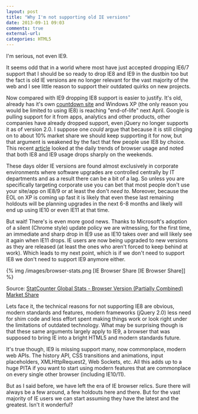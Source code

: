 ```yaml
---
layout: post
title: "Why I'm not supporting old IE versions"
date: 2013-09-11 09:03
comments: true
external-url: 
categories: HTML5
---
```


I'm serious, not even IE9.

It seems odd that in a world where most have just accepted dropping IE6/7
support that I should be so ready to drop IE8 and IE9 in the dustbin too but
the fact is old IE versions are no longer relevant for the vast majority of the
web and I see little reason to support their outdated quirks on new projects.

<!-- more -->

Now compared with IE9 dropping IE8 support is easier to justify. It's old,
already has it's own [countdown site][countdown] and Windows XP (the only
reason you would be limited to using IE8) is reaching "end-of-life" next April.
Google is pulling support for it from apps, analytics and other products, other
companies have already dropped support, even jQuery no longer supports it as of
version 2.0. I suppose one *could* argue that because it is still clinging on to
about 10% market share we should keep supporting it for now, but that argument is
weakened by the fact that few people use IE8 by choice. This recent [article][1]
looked at the daily trends of browser usage and noted that both IE8 and IE9
usage drops sharply on the weekends.

These days older IE versions are found almost exclusively in corporate
environments where software upgrades are controlled centrally by IT departments
and as a result there can be a bit of a lag. So unless you are specifically
targeting corporate use you can bet that most people don't use your site/app on
IE8/9 or at least the don't *need to*. Moreover, because the EOL on XP is
coming up fast it is likely that even these last remaining holdouts will be
planning upgrades in the next 6-8 months and likely will end up using IE10 or
even IE11 at that time.

But wait! There's is even more good news. Thanks to Microsoft's adoption of a
silent (Chrome style) update policy we are witnessing, for the first time, an
immediate and sharp drop in IE9 use as IE10 takes over and will likely see it
again when IE11 drops. IE users are now being upgraded to new versions as they
are released (at least the ones who aren't forced to keep behind at work).
Which leads to my next point, which is if we don't need to support IE8 we don't
need to support IE9 anymore either.

{% img /images/browser-stats.png [IE Browser Share [IE Browser Share]] %}

Source: <a href="http://gs.statcounter.com/#browser_version_partially_combined-na-monthly-201302-201308">StatCounter Global Stats - Browser Version (Partially Combined) Market Share</a></p>

Lets face it, the technical reasons for not supporting IE8 are obvious, modern
standards and features, modern frameworks (jQuery 2.0) less need for shim code
and less effort spent making things work or look right under the limitations of
outdated technology. What may be surprising though is that these same arguments
largely apply to IE9, a browser that was supposed to bring IE into a bright
HTML5 and modern standards future.

It's true though, IE9 is missing support many, now commonplace, modern web
APIs. The history API, CSS transitions and animations, input placeholders,
XMLHttpRequest2, Web Sockets, etc. All this adds up to a huge PITA if you want
to start using modern features that are commonplace on every single other
browser (including IE10/11).

But as I said before, we have left the era of IE browser relics. Sure there
will always be a few around, a few holdouts here and there. But for the vast
majority of IE users we can start assuming they have the latest and the
greatest. Isn't it wonderful?

[countdown]: http://theie8countdown.com/
[1]: http://bl.ocks.org/erwaller/6511564
